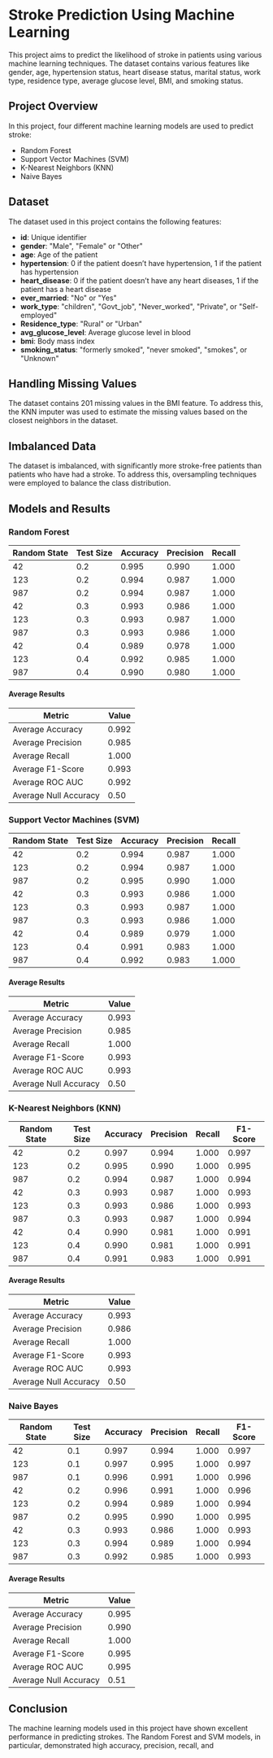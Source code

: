 # Stroke Prediction Using Machine Learning

This project aims to predict the likelihood of stroke in patients using various machine learning techniques. The dataset contains various features like gender, age, hypertension status, heart disease status, marital status, work type, residence type, average glucose level, BMI, and smoking status.

## Project Overview

In this project, four different machine learning models are used to predict stroke:

- Random Forest
- Support Vector Machines (SVM)
- K-Nearest Neighbors (KNN)
- Naive Bayes

## Dataset

The dataset used in this project contains the following features:

- **id**: Unique identifier
- **gender**: "Male", "Female" or "Other"
- **age**: Age of the patient
- **hypertension**: 0 if the patient doesn’t have hypertension, 1 if the patient has hypertension
- **heart_disease**: 0 if the patient doesn’t have any heart diseases, 1 if the patient has a heart disease
- **ever_married**: "No" or "Yes"
- **work_type**: "children", "Govt_job", "Never_worked", "Private", or "Self-employed"
- **Residence_type**: "Rural" or "Urban"
- **avg_glucose_level**: Average glucose level in blood
- **bmi**: Body mass index
- **smoking_status**: "formerly smoked", "never smoked", "smokes", or "Unknown"

## Handling Missing Values

The dataset contains 201 missing values in the BMI feature. To address this, the KNN imputer was used to estimate the missing values based on the closest neighbors in the dataset.

## Imbalanced Data

The dataset is imbalanced, with significantly more stroke-free patients than patients who have had a stroke. To address this, oversampling techniques were employed to balance the class distribution.

## Models and Results

### Random Forest

| Random State | Test Size | Accuracy | Precision | Recall |
|--------------|-----------|----------|-----------|--------|
| 42           | 0.2       | 0.995    | 0.990     | 1.000  |
| 123          | 0.2       | 0.994    | 0.987     | 1.000  |
| 987          | 0.2       | 0.994    | 0.987     | 1.000  |
| 42           | 0.3       | 0.993    | 0.986     | 1.000  |
| 123          | 0.3       | 0.993    | 0.987     | 1.000  |
| 987          | 0.3       | 0.993    | 0.986     | 1.000  |
| 42           | 0.4       | 0.989    | 0.978     | 1.000  |
| 123          | 0.4       | 0.992    | 0.985     | 1.000  |
| 987          | 0.4       | 0.990    | 0.980     | 1.000  |

#### Average Results

| Metric          | Value |
|-----------------|-------|
| Average Accuracy| 0.992 |
| Average Precision| 0.985 |
| Average Recall  | 1.000 |
| Average F1-Score| 0.993 |
| Average ROC AUC | 0.992 |
| Average Null Accuracy| 0.50 |

### Support Vector Machines (SVM)

| Random State | Test Size | Accuracy | Precision | Recall |
|--------------|-----------|----------|-----------|--------|
| 42           | 0.2       | 0.994    | 0.987     | 1.000  |
| 123          | 0.2       | 0.994    | 0.987     | 1.000  |
| 987          | 0.2       | 0.995    | 0.990     | 1.000  |
| 42           | 0.3       | 0.993    | 0.986     | 1.000  |
| 123          | 0.3       | 0.993    | 0.987     | 1.000  |
| 987          | 0.3       | 0.993    | 0.986     | 1.000  |
| 42           | 0.4       | 0.989    | 0.979     | 1.000  |
| 123          | 0.4       | 0.991    | 0.983     | 1.000  |
| 987          | 0.4       | 0.992    | 0.983     | 1.000  |

#### Average Results

| Metric          | Value |
|-----------------|-------|
| Average Accuracy| 0.993 |
| Average Precision| 0.985 |
| Average Recall  | 1.000 |
| Average F1-Score| 0.993 |
| Average ROC AUC | 0.993 |
| Average Null Accuracy| 0.50 |

### K-Nearest Neighbors (KNN)

| Random State | Test Size | Accuracy | Precision | Recall | F1-Score |
|--------------|-----------|----------|-----------|--------|----------|
| 42           | 0.2       | 0.997    | 0.994     | 1.000  | 0.997    |
| 123          | 0.2       | 0.995    | 0.990     | 1.000  | 0.995    |
| 987          | 0.2       | 0.994    | 0.987     | 1.000  | 0.994    |
| 42           | 0.3       | 0.993    | 0.987     | 1.000  | 0.993    |
| 123          | 0.3       | 0.993    | 0.986     | 1.000  | 0.993    |
| 987          | 0.3       | 0.993    | 0.987     | 1.000  | 0.994    |
| 42           | 0.4       | 0.990    | 0.981     | 1.000  | 0.991    |
| 123          | 0.4       | 0.990    | 0.981     | 1.000  | 0.991    |
| 987          | 0.4       | 0.991    | 0.983     | 1.000  | 0.991    |

#### Average Results

| Metric          | Value |
|-----------------|-------|
| Average Accuracy| 0.993 |
| Average Precision| 0.986 |
| Average Recall  | 1.000 |
| Average F1-Score| 0.993 |
| Average ROC AUC | 0.993 |
| Average Null Accuracy| 0.50 |

### Naive Bayes

| Random State | Test Size | Accuracy | Precision | Recall | F1-Score |
|--------------|-----------|----------|-----------|--------|----------|
| 42           | 0.1       | 0.997    | 0.994     | 1.000  | 0.997    |
| 123          | 0.1       | 0.997    | 0.995     | 1.000  | 0.997    |
| 987          | 0.1       | 0.996    | 0.991     | 1.000  | 0.996    |
| 42           | 0.2       | 0.996    | 0.991     | 1.000  | 0.996    |
| 123          | 0.2       | 0.994    | 0.989     | 1.000  | 0.994    |
| 987          | 0.2       | 0.995    | 0.990     | 1.000  | 0.995    |
| 42           | 0.3       | 0.993    | 0.986     | 1.000  | 0.993    |
| 123          | 0.3       | 0.994    | 0.989     | 1.000  | 0.994    |
| 987          | 0.3       | 0.992    | 0.985     | 1.000  | 0.993    |

#### Average Results

| Metric          | Value |
|-----------------|-------|
| Average Accuracy| 0.995 |
| Average Precision| 0.990 |
| Average Recall  | 1.000 |
| Average F1-Score| 0.995 |
| Average ROC AUC | 0.995 |
| Average Null Accuracy| 0.51 |

## Conclusion

The machine learning models used in this project have shown excellent performance in predicting strokes. The Random Forest and SVM models, in particular, demonstrated high accuracy, precision, recall, and
